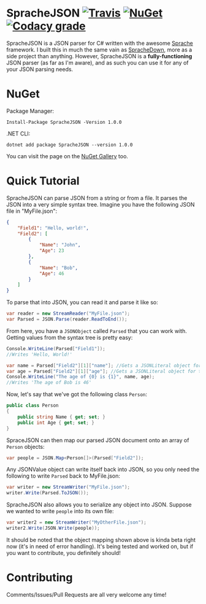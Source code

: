 # SpracheJSON [![Travis](https://img.shields.io/travis/IanWold/SpracheJSON.svg?style=flat-square)](https://travis-ci.org/IanWold/SpracheJSON) [![NuGet](https://img.shields.io/nuget/v/SpracheJSON.svg?style=flat-square)](https://www.nuget.org/packages/SpracheJSON) [![Codacy grade](https://img.shields.io/codacy/grade/eb91b4347d67491fa68e085e6df1c221.svg?style=flat-square)](https://www.codacy.com/app/IanWold/SpracheJSON/dashboard)

SpracheJSON is a JSON parser for C# written with the awesome [Sprache](https://github.com/sprache/Sprache) framework. I built this in much the same vain as [SpracheDown](https://github.com/IanWold/SpracheDown), more as a side project than anything. However, SpracheJSON is a **fully-functioning** JSON parser (as far as I'm aware), and as such you can use it for any of your JSON parsing needs.

# NuGet

Package Manager:

```
Install-Package SpracheJSON -Version 1.0.0
```

.NET CLI:

```
dotnet add package SpracheJSON --version 1.0.0
```

You can visit the page on the [NuGet Gallery](https://www.nuget.org/packages/SpracheJSON/) too.

# Quick Tutorial

SpracheJSON can parse JSON from a string or from a file. It parses the JSON into a very simple syntax tree. Imagine you have the following JSON file in "MyFile.json":

```json
{
	"Field1": "Hello, world!",
	"Field2": [
		{
			"Name": "John",
			"Age": 23
		},
		{
			"Name": "Bob",
			"Age": 46
		}
	]
}
```

To parse that into JSON, you can read it and parse it like so:

```c#
var reader = new StreamReader("MyFile.json");
var Parsed = JSON.Parse(reader.ReadToEnd());
```

From here, you have a `JSONObject` called `Parsed` that you can work with. Getting values from the syntax tree is pretty easy:

```c#
Console.WriteLine(Parsed["Field1"]);
//Writes 'Hello, World!'

var name = Parsed["Field2"][1]["name"]; //Gets a JSONLiteral object for the name
var age = Parsed["Field2"][1]["age"]; //Gets a JSONLiteral object for the age
Console.WriteLine("The age of {0} is {1}", name, age);
//Writes 'The age of Bob is 46'
```

Now, let's say that we've got the following class `Person`:

```c#
public class Person
{
	public string Name { get; set; }
	public int Age { get; set; }
}
```

SpraceJSON can then map our parsed JSON document onto an array of `Person` objects:

```c#
var people = JSON.Map<Person[]>(Parsed["Field2"]);
```

Any JSONValue object can write itself back into JSON, so you only need the following to write `Parsed` back to MyFile.json:

```c#
var writer = new StreamWriter("MyFile.json");
writer.Write(Parsed.ToJSON());
```

SpracheJSON also allows you to serialize any object into JSON. Suppose we wanted to write `people` into its own file:

```c#
var writer2 = new StreamWriter("MyOtherFile.json");
writer2.Write(JSON.Write(people));
```

It should be noted that the object mapping shown above is kinda beta right now (it's in need of error handling). It's being tested and worked on, but if you want to contribute, you definitely should!

# Contributing

Comments/Issues/Pull Requests are all very welcome any time!
